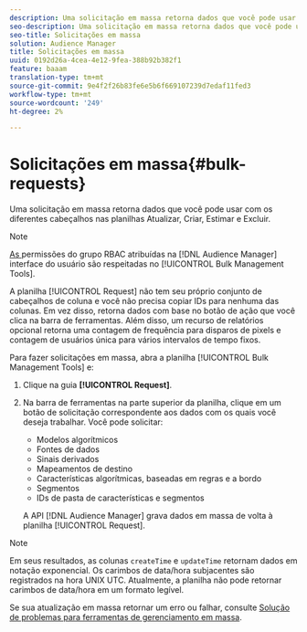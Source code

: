 ```yaml
---
description: Uma solicitação em massa retorna dados que você pode usar com os diferentes cabeçalhos nas planilhas Atualizar, Criar, Estimar e Excluir.
seo-description: Uma solicitação em massa retorna dados que você pode usar com os diferentes cabeçalhos nas planilhas Atualizar, Criar, Estimar e Excluir.
seo-title: Solicitações em massa
solution: Audience Manager
title: Solicitações em massa
uuid: 0192d26a-4cea-4e12-9fea-388b92b382f1
feature: baaam
translation-type: tm+mt
source-git-commit: 9e4f2f26b83fe6e5b6f669107239d7edaf11fed3
workflow-type: tm+mt
source-wordcount: '249'
ht-degree: 2%

---
```



# Solicitações em massa{#bulk-requests}

Uma solicitação em massa retorna dados que você pode usar com os diferentes cabeçalhos nas planilhas Atualizar, Criar, Estimar e Excluir.

<!-- 

t_bulk_requests.xml

 -->

>[!NOTE]
>
>[As ](../../features/administration/administration-overview.md) permissões do grupo RBAC atribuídas na  [!DNL Audience Manager] interface do usuário são respeitadas no  [!UICONTROL Bulk Management Tools].

A planilha [!UICONTROL Request] não tem seu próprio conjunto de cabeçalhos de coluna e você não precisa copiar IDs para nenhuma das colunas. Em vez disso, retorna dados com base no botão de ação que você clica na barra de ferramentas. Além disso, um recurso de relatórios opcional retorna uma contagem de frequência para disparos de pixels e contagem de usuários única para vários intervalos de tempo fixos.

Para fazer solicitações em massa, abra a planilha [!UICONTROL Bulk Management Tools] e:

1. Clique na guia **[!UICONTROL Request]**.
2. Na barra de ferramentas na parte superior da planilha, clique em um botão de solicitação correspondente aos dados com os quais você deseja trabalhar. Você pode solicitar:

   * Modelos algorítmicos
   * Fontes de dados
   * Sinais derivados
   * Mapeamentos de destino
   * Características algorítmicas, baseadas em regras e a bordo
   * Segmentos 
   * IDs de pasta de características e segmentos

   A API [!DNL Audience Manager] grava dados em massa de volta à planilha [!UICONTROL Request].

>[!NOTE]
>
>Em seus resultados, as colunas `createTime` e `updateTime` retornam dados em notação exponencial. Os carimbos de data/hora subjacentes são registrados na hora UNIX UTC. Atualmente, a planilha não pode retornar carimbos de data/hora em um formato legível.

Se sua atualização em massa retornar um erro ou falhar, consulte [Solução de problemas para ferramentas de gerenciamento em massa](../../reference/bulk-management-tools/bulk-troubleshooting.md).
